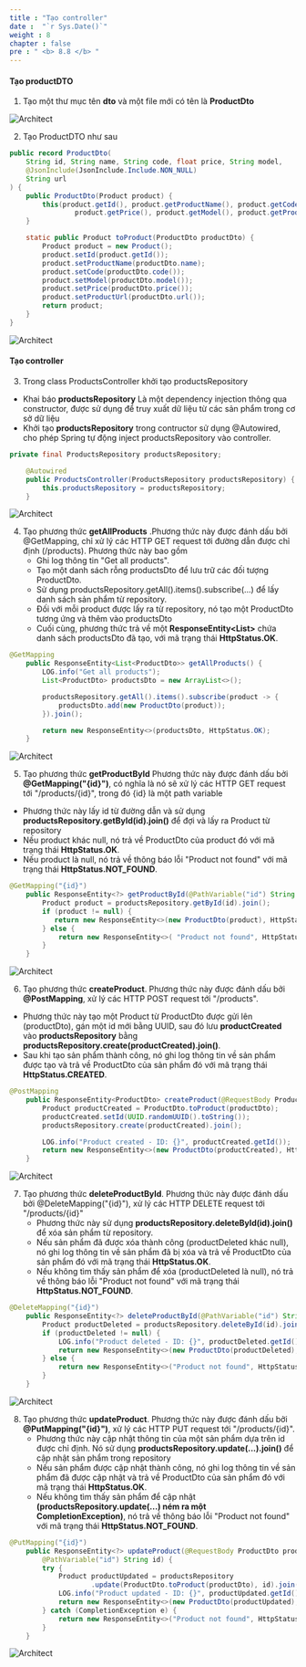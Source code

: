 ```yaml
---
title : "Tạo controller"
date :  "`r Sys.Date()`" 
weight : 8
chapter : false
pre : " <b> 8.8 </b> "
---
```


#### Tạo productDTO
1. Tạo một thư mục tên **dto** và một file mới có tên là **ProductDto**

![Architect](/images/8/controller/01.png/?featherlight=false&width=60pc)

2. Tạo ProductDTO như sau

```java
public record ProductDto(
    String id, String name, String code, float price, String model,
    @JsonInclude(JsonInclude.Include.NON_NULL)
    String url
) {
    public ProductDto(Product product) {
        this(product.getId(), product.getProductName(), product.getCode(),
                product.getPrice(), product.getModel(), product.getProductUrl());
    }

    static public Product toProduct(ProductDto productDto) {
        Product product = new Product();
        product.setId(product.getId());
        product.setProductName(productDto.name);
        product.setCode(productDto.code());
        product.setModel(productDto.model());
        product.setPrice(productDto.price());
        product.setProductUrl(productDto.url());
        return product;
    }
}
```
![Architect](/images/8/controller/02.png/?featherlight=false&width=60pc)


#### Tạo controller

3. Trong class ProductsController khởi tạo productsRepository
+ Khai báo **productsRepository** Là một dependency injection thông qua constructor, được sử dụng để truy xuất dữ liệu từ các sản phẩm trong cơ sở dữ liệu
+ Khởi tạo **productsRepository** trong contructor sử dụng @Autowired, cho phép Spring tự động inject productsRepository vào controller.

```java
private final ProductsRepository productsRepository;

    @Autowired
    public ProductsController(ProductsRepository productsRepository) {
        this.productsRepository = productsRepository;
    }
```
![Architect](/images/8/controller/03.png/?featherlight=false&width=60pc)

4. Tạo phương thức **getAllProducts** .Phương thức này được đánh dấu bởi @GetMapping, chỉ xử lý các HTTP GET request tới đường dẫn được chỉ định (/products). Phương thức này bao gồm
   + Ghi log thông tin "Get all products".
   + Tạo một danh sách rỗng productsDto để lưu trữ các đối tượng ProductDto.
   + Sử dụng productsRepository.getAll().items().subscribe(...) để lấy danh sách sản phẩm từ repository.
   + Đối với mỗi product được lấy ra từ repository, nó tạo một ProductDto tương ứng và thêm vào productsDto
   + Cuối cùng, phương thức trả về một **ResponseEntity<List<ProductDto>>** chứa danh sách productsDto đã tạo, với mã trạng thái **HttpStatus.OK**.

```java
@GetMapping
    public ResponseEntity<List<ProductDto>> getAllProducts() {
        LOG.info("Get all products");
        List<ProductDto> productsDto = new ArrayList<>();

        productsRepository.getAll().items().subscribe(product -> {
            productsDto.add(new ProductDto(product));
        }).join();

        return new ResponseEntity<>(productsDto, HttpStatus.OK);
    }
```
![Architect](/images/8/controller/04.png/?featherlight=false&width=60pc)

5. Tạo phương thức **getProductById** Phương thức này được đánh dấu bởi **@GetMapping("{id}")**, có nghĩa là nó sẽ xử lý các HTTP GET request tới "/products/{id}", trong đó {id} là một path variable
+ Phương thức này lấy id từ đường dẫn và sử dụng **productsRepository.getById(id).join()** để đợi và lấy ra Product từ repository
+ Nếu product khác null, nó trả về ProductDto của product đó với mã trạng thái **HttpStatus.OK**.
+ Nếu product là null, nó trả về thông báo lỗi "Product not found" với mã trạng thái **HttpStatus.NOT_FOUND**.

```java
@GetMapping("{id}")
    public ResponseEntity<?> getProductById(@PathVariable("id") String id) {
        Product product = productsRepository.getById(id).join();
        if (product != null) {
           return new ResponseEntity<>(new ProductDto(product), HttpStatus.OK);
        } else {
            return new ResponseEntity<>( "Product not found", HttpStatus.NOT_FOUND);
        }
    }
```
![Architect](/images/8/controller/05.png/?featherlight=false&width=60pc)

6. Tạo phương thức **createProduct**. Phương thức này được đánh dấu bởi **@PostMapping**, xử lý các HTTP POST request tới "/products".
+ Phương thức này tạo một Product từ ProductDto được gửi lên (productDto), gán một id mới bằng UUID, sau đó lưu **productCreated** vào **productsRepository** bằng **productsRepository.create(productCreated).join()**.
+ Sau khi tạo sản phẩm thành công, nó ghi log thông tin về sản phẩm được tạo và trả về ProductDto của sản phẩm đó với mã trạng thái **HttpStatus.CREATED**.

```java
@PostMapping
    public ResponseEntity<ProductDto> createProduct(@RequestBody ProductDto productDto) {
        Product productCreated = ProductDto.toProduct(productDto);
        productCreated.setId(UUID.randomUUID().toString());
        productsRepository.create(productCreated).join();

        LOG.info("Product created - ID: {}", productCreated.getId());
        return new ResponseEntity<>(new ProductDto(productCreated), HttpStatus.CREATED);
    }
```
![Architect](/images/8/controller/06.png/?featherlight=false&width=60pc)

7. Tạo phương thức **deleteProductById**. Phương thức này được đánh dấu bởi @DeleteMapping("{id}"), xử lý các HTTP DELETE request tới "/products/{id}"
   + Phương thức này sử dụng **productsRepository.deleteById(id).join()** để xóa sản phẩm từ repository.
   + Nếu sản phẩm đã được xóa thành công (productDeleted khác null), nó ghi log thông tin về sản phẩm đã bị xóa và trả về ProductDto của sản phẩm đó với mã trạng thái **HttpStatus.OK**.
   + Nếu không tìm thấy sản phẩm để xóa (productDeleted là null), nó trả về thông báo lỗi "Product not found" với mã trạng thái **HttpStatus.NOT_FOUND**.

```java
@DeleteMapping("{id}")
    public ResponseEntity<?> deleteProductById(@PathVariable("id") String id) {
        Product productDeleted = productsRepository.deleteById(id).join();
        if (productDeleted != null) {
            LOG.info("Product deleted - ID: {}", productDeleted.getId());
            return new ResponseEntity<>(new ProductDto(productDeleted), HttpStatus.OK);
        } else {
            return new ResponseEntity<>("Product not found", HttpStatus.NOT_FOUND);
        }
    }
```

![Architect](/images/8/controller/07.png/?featherlight=false&width=60pc)

8. Tạo phương thức **updateProduct**. Phương thức này được đánh dấu bởi **@PutMapping("{id}")**, xử lý các HTTP PUT request tới "/products/{id}".
   + Phương thức này cập nhật thông tin của một sản phẩm dựa trên id được chỉ định. Nó sử dụng **productsRepository.update(...).join()** để cập nhật sản phẩm trong repository
   + Nếu sản phẩm được cập nhật thành công, nó ghi log thông tin về sản phẩm đã được cập nhật và trả về ProductDto của sản phẩm đó với mã trạng thái **HttpStatus.OK**.
   + Nếu không tìm thấy sản phẩm để cập nhật **(productsRepository.update(...) ném ra một CompletionException)**, nó trả về thông báo lỗi "Product not found" với mã trạng thái **HttpStatus.NOT_FOUND**.

```java
@PutMapping("{id}")
    public ResponseEntity<?> updateProduct(@RequestBody ProductDto productDto,
        @PathVariable("id") String id) {
        try {
            Product productUpdated = productsRepository
                    .update(ProductDto.toProduct(productDto), id).join();
            LOG.info("Product updated - ID: {}", productUpdated.getId());
            return new ResponseEntity<>(new ProductDto(productUpdated), HttpStatus.OK);
        } catch (CompletionException e) {
            return new ResponseEntity<>("Product not found", HttpStatus.NOT_FOUND);
        }
    }
```
![Architect](/images/8/controller/08.png/?featherlight=false&width=60pc)
